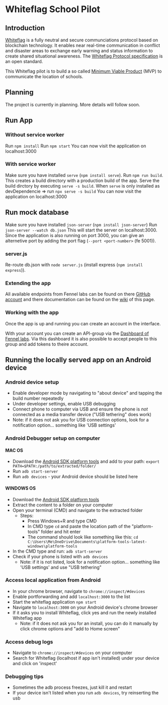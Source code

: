 # Whiteflag School Pilot

## Introduction

[Whiteflag](https://whiteflagprotocol.org/) is a fully neutral and secure
communciations protocol based on blockchain technology. It enables near
real-time communication in conflict and disaster areas to exchange early
warning and status information to create shared situational awareness.
The [Whiteflag Protocol specification](https://standard.whiteflagprotocol.org/)
is an open standard.

This Whiteflag pilot is to build a so called [Minimum Viable Product](https://en.wikipedia.org/wiki/minimum_viable_product)
(MVP) to communicate the location of schools.

## Planning

The project is currently in planning. More details will follow soon.

## Run App

### Without service worker

Run `npm install`
Run `npm start`
You can now visit the application on localhost:3000

### With service worker

Make sure you have installed `serve` (`npm install serve`).
Run `npm run build`. This creates a build directory with a production build of the app.
Serve the build dirctory by executing `serve -s build`.
When `serve` is only installed as devDependencie => run `npx serve -s build`
You can now visit the application on localhost:3000

## Run mock database

Make sure you have installed `json-server` (`npm install json-server`)
Run `json-server --watch db.json`
This will start the server on localhost:3000. Since the application is also running on port 3000, you can give an alternetive port by adding the port flag (`--port <port-number>` (fe 5001)).

### server.js

Re-route db.json with `node server.js` (install express (`npm install express`)).

### Extending the app

All available endpoints from Fennel labs can be found on there [GitHub account](https://github.com/fennelLabs/fennel-service-api/blob/master/requests/api.http) and there documentation can be found on the [wiki](https://github.com/fennelLabs/fennel-service-api/wiki) of this page.

### Working with the app

Once the app is up and running you can create an account in the interface.

With your account you can create an API-group via the [Dashboard of Fennel labs](https://api.fennellabs.com/dashboard/login/). Via this dashboard it is also possible to accept people to this group and add tokens to theire account.

## Running the locally served app on an Android device

### Android device setup

- Enable developer mode by navigating to "about device" and tapping the build number repeatedly
- Under developer settings, enable USB debugging
- Connect phone to computer via USB and ensure the phone is _not_ connected as a media transfer device ("USB tethering" does work)
- Note: if it does not ask you for USB connection options, look for a notification option... something like 'USB settings'

### Android Debugger setup on computer

#### MAC OS

- Download the [Android SDK platform tools](https://developer.android.com/tools/releases/platform-tools) and add to your path: `export PATH=$PATH:/path/to/extracted/folder/`
- Run `adb start-server`
- Run `adb devices` - your Android device should be listed here

#### WINDOWS OS

- Download the [Android SDK platform tools](https://developer.android.com/tools/releases/platform-tools)
- Extract the content to a folder on your computer
- Open your terminal (CMD) and navigate to the extracted folder
  - Steps:
    - Press Windows+R and type CMD
    - In CMD type `cd` and paste the location path of the "platform-tools" folder and hit enter
    - The command should look like something like this: `cd C:\Users\Me\OneDrive\Documents\platform-tools-latest-windows\platform-tools`
- In the CMD type and run: `adb start-server`
- Check if your phone is listed with `adb devices`
  - Note: if it is not listed, look for a notification option... something like 'USB settings' and use "USB tethering"

### Access local application from Android

- In your chrome browser, navigate to `chrome://inspect/#devices`
- Enable portforwarding and add `localhost:3000` to the list
- Start the whiteflag application `npm start`
- Navigate to `localhost:3000` on your Android device's chrome browser
- If it asks you to install Whiteflag, click yes and run the newly installed Whiteflag app
  - Note: if it does not ask you for an install, you can do it manually by click chrome options and "add to Home screen"

### Access debug logs

- Navigate to `chrome://inspect/#devices` on your computer
- Search for Whiteflag (localhost if app isn't installed) under your device and click on 'inspect'

### Debugging tips

- Sometimes the adb process freezes, just kill it and restart
- If your device isn't listed when you run `adb devices`, try reinserting the usb
